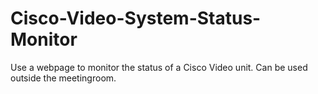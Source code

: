 # Cisco-Video-System-Status-Monitor

Use a webpage to monitor the status of a Cisco Video unit. Can be used outside the meetingroom.
